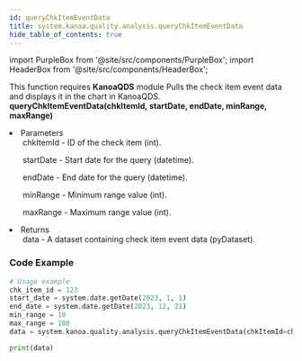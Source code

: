 ```yaml
---
id: queryChkItemEventData
title: system.kanoa.quality.analysis.queryChkItemEventData
hide_table_of_contents: true
---
```


import PurpleBox from '@site/src/components/PurpleBox';
import HeaderBox from '@site/src/components/HeaderBox';

<PurpleBox>This function requires <b>KanoaQDS</b> module</PurpleBox>
<HeaderBox header="Description">Pulls the check item event data and displays it in the chart in KanoaQDS.</HeaderBox>
<HeaderBox header="Syntax">
    <b>queryChkItemEventData(chkItemId, startDate, endDate, minRange, maxRange)</b>
    <li> Parameters <br />
        <ul>chkItemId - ID of the check item (int).</ul>
        <ul>startDate - Start date for the query (datetime).</ul>
        <ul>endDate - End date for the query (datetime).</ul>
        <ul>minRange - Minimum range value (int).</ul>
        <ul>maxRange - Maximum range value (int).</ul>
    </li>
    <li> Returns <br />
        <ul>data - A dataset containing check item event data (pyDataset).</ul>
    </li>
</HeaderBox>

### Code Example
```python
# Usage example
chk_item_id = 123
start_date = system.date.getDate(2023, 1, 1)
end_date = system.date.getDate(2023, 12, 31)
min_range = 10
max_range = 100
data = system.kanoa.quality.analysis.queryChkItemEventData(chkItemId=chk_item_id, startDate=start_date, endDate=end_date, minRange=min_range, maxRange=max_range)

print(data)